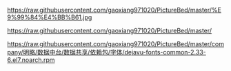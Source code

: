https://raw.githubusercontent.com/gaoxiang971020/PictureBed/master/%E9%99%84%E4%BB%B61.jpg

https://raw.githubusercontent.com/gaoxiang971020/PictureBed/master/

https://raw.githubusercontent.com/gaoxiang971020/PictureBed/master/company/明略/数据中台/数据共享/依赖包/字体/dejavu-fonts-common-2.33-6.el7.noarch.rpm